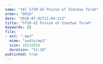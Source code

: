 ```yaml
---
name: "10) 5739-42 Pninim of Simchas Torah"
order: "0010"
date: "2018-07-02T11:04:11Z"
title: "5739-42 Pninim of Simchas Torah"
keywords: []
file:
- ext: ".mp3"
  mime: "audio/mp3"
  size: 16532658
  duration: "11:28"
published: true
---
```

